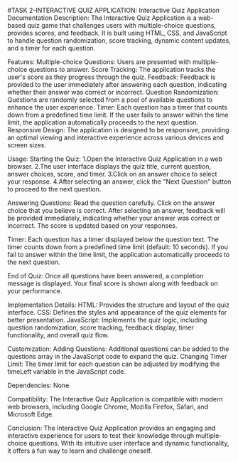 #TASK 2-INTERACTIVE QUIZ APPLICATION:
Interactive Quiz Application Documentation
Description:
The Interactive Quiz Application is a web-based quiz game that challenges users with multiple-choice questions, provides scores, and feedback. It is built using HTML, CSS, and JavaScript to handle question randomization, score tracking, dynamic content updates, and a timer for each question.

Features:
Multiple-choice Questions: Users are presented with multiple-choice questions to answer.
Score Tracking: The application tracks the user's score as they progress through the quiz.
Feedback: Feedback is provided to the user immediately after answering each question, indicating whether their answer was correct or incorrect.
Question Randomization: Questions are randomly selected from a pool of available questions to enhance the user experience.
Timer: Each question has a timer that counts down from a predefined time limit. If the user fails to answer within the time limit, the application automatically proceeds to the next question.
Responsive Design: The application is designed to be responsive, providing an optimal viewing and interactive experience across various devices and screen sizes.

Usage:
Starting the Quiz:
1.Open the Interactive Quiz Application in a web browser.
2.The user interface displays the quiz title, current question, answer choices, score, and timer.
3.Click on an answer choice to select your response.
4.After selecting an answer, click the "Next Question" button to proceed to the next question.

Answering Questions:
Read the question carefully.
Click on the answer choice that you believe is correct.
After selecting an answer, feedback will be provided immediately, indicating whether your answer was correct or incorrect.
The score is updated based on your responses.

Timer:
Each question has a timer displayed below the question text.
The timer counts down from a predefined time limit (default: 10 seconds).
If you fail to answer within the time limit, the application automatically proceeds to the next question.

End of Quiz:
Once all questions have been answered, a completion message is displayed.
Your final score is shown along with feedback on your performance.

Implementation Details:
HTML: Provides the structure and layout of the quiz interface.
CSS: Defines the styles and appearance of the quiz elements for better presentation.
JavaScript: Implements the quiz logic, including question randomization, score tracking, feedback display, timer functionality, and overall quiz flow.

Customization:
Adding Questions: Additional questions can be added to the questions array in the JavaScript code to expand the quiz.
Changing Timer Limit: The timer limit for each question can be adjusted by modifying the timeLeft variable in the JavaScript code.

Dependencies:
None

Compatibility:
The Interactive Quiz Application is compatible with modern web browsers, including Google Chrome, Mozilla Firefox, Safari, and Microsoft Edge.

Conclusion:
The Interactive Quiz Application provides an engaging and interactive experience for users to test their knowledge through multiple-choice questions. With its intuitive user interface and dynamic functionality, it offers a fun way to learn and challenge oneself.


